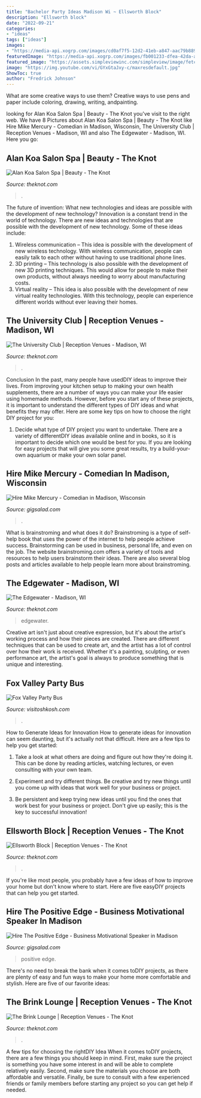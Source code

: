 ```yaml
---
title: "Bachelor Party Ideas Madison Wi ~ Ellsworth Block"
description: "Ellsworth block"
date: "2022-09-21"
categories:
- "ideas"
tags: ["ideas"]
images:
- "https://media-api.xogrp.com/images/cd0af7f5-12d2-41eb-a847-aac79b889335~rs_662.480"
featuredImage: "https://media-api.xogrp.com/images/fb001233-dfea-42da-a446-362a09794f88~rs_720.480"
featured_image: "https://assets.simpleviewinc.com/simpleview/image/fetch/c_limit,q_75,w_1200/https://assets.simpleviewinc.com/simpleview/image/upload/crm/oshkoshwi/98344583_2870792493050563_5170585731789225984_o0-70b7ffdd5056a36_70b800f7-5056-a36a-09d8deab3dce9d96.jpg"
image: "https://img.youtube.com/vi/GYxGtaJxy-c/maxresdefault.jpg"
ShowToc: true
author: "Fredrick Johnson"
---
```



What are some creative ways to use them?
Creative ways to use pens and paper include coloring, drawing, writing, andpainting.

	

		
looking for Alan Koa Salon Spa | Beauty - The Knot you've visit to the right web. We have 8 Pictures about Alan Koa Salon Spa | Beauty - The Knot like Hire Mike Mercury - Comedian in Madison, Wisconsin, The University Club | Reception Venues - Madison, WI and also The Edgewater - Madison, WI. Here you go:
		
    
## Alan Koa Salon Spa | Beauty - The Knot

<img loading=lazy src="https://media-api.xogrp.com/images/3654a8d9-8096-47e6-b7c5-b38401b98fe6~rs_720.480" onerror="this.onerror=null;this.src='https://tse2.mm.bing.net/th?id=OIP.6fc-P3LwSKYqRx3eQ-A45gHaDr&amp;pid=15.1';" alt="Alan Koa Salon Spa | Beauty - The Knot">

_Source: theknot.com_

>. 

	

The future of invention: What new technologies and ideas are possible with the development of new technology?
Innovation is a constant trend in the world of technology. There are new ideas and technologies that are possible with the development of new technology. Some of these ideas include: 
1) Wireless communication – This idea is possible with the development of new wireless technology. With wireless communication, people can easily talk to each other without having to use traditional phone lines. 
2) 3D printing – This technology is also possible with the development of new 3D printing techniques. This would allow for people to make their own products, without always needing to worry about manufacturing costs. 
3) Virtual reality – This idea is also possible with the development of new virtual reality technologies. With this technology, people can experience different worlds without ever leaving their homes.

    
## The University Club | Reception Venues - Madison, WI

<img loading=lazy src="https://media-api.xogrp.com/images/cd0af7f5-12d2-41eb-a847-aac79b889335~rs_662.480" onerror="this.onerror=null;this.src='https://tse4.mm.bing.net/th?id=OIP.1L2qbNEZ9zdqFJELWTJsFAHaFX&amp;pid=15.1';" alt="The University Club | Reception Venues - Madison, WI">

_Source: theknot.com_

>. 

	

Conclusion
In the past, many people have usedDIY ideas to improve their lives. From improving your kitchen setup to making your own health supplements, there are a number of ways you can make your life easier using homemade methods. However, before you start any of these projects, it is important to understand the different types of DIY ideas and what benefits they may offer. Here are some key tips on how to choose the right DIY project for you:
1. Decide what type of DIY project you want to undertake. There are a variety of differentDIY ideas available online and in books, so it is important to decide which one would be best for you. If you are looking for easy projects that will give you some great results, try a build-your-own aquarium or make your own solar panel.

    
## Hire Mike Mercury - Comedian In Madison, Wisconsin

<img loading=lazy src="https://cress.gigsalad.com/s3/m/mike_mercury_madison/5f7f92e74478a.jpg" onerror="this.onerror=null;this.src='https://tse4.mm.bing.net/th?id=OIP.FDz_g42OLJm_SxPVxSIkmgHaLw&amp;pid=15.1';" alt="Hire Mike Mercury - Comedian in Madison, Wisconsin">

_Source: gigsalad.com_

>. 

	

What is brainstroming and what does it do?
Brainstroming is a type of self-help book that uses the power of the internet to help people achieve success. Brainstorming can be used in business, personal life, and even on the job. The website brainstroming.com offers a variety of tools and resources to help users brainstorm their ideas. There are also several blog posts and articles available to help people learn more about brainstroming.

    
## The Edgewater - Madison, WI

<img loading=lazy src="https://media-api.xogrp.com/images/21ef71d9-40e7-42b9-94dc-a8a06d0c048e~rs_2001.480.fit.jpg" onerror="this.onerror=null;this.src='https://tse3.mm.bing.net/th?id=OIP.Uud9A3G5rEvFq7KXa9okigHaE7&amp;pid=15.1';" alt="The Edgewater - Madison, WI">

_Source: theknot.com_

>edgewater. 

	

Creative art isn't just about creative expression, but it's about the artist's working process and how their pieces are created. There are different techniques that can be used to create art, and the artist has a lot of control over how their work is received. Whether it's a painting, sculpting, or even performance art, the artist's goal is always to produce something that is unique and interesting.

    
## Fox Valley Party Bus

<img loading=lazy src="https://assets.simpleviewinc.com/simpleview/image/fetch/c_limit,q_75,w_1200/https://assets.simpleviewinc.com/simpleview/image/upload/crm/oshkoshwi/98344583_2870792493050563_5170585731789225984_o0-70b7ffdd5056a36_70b800f7-5056-a36a-09d8deab3dce9d96.jpg" onerror="this.onerror=null;this.src='https://tse1.mm.bing.net/th?id=OIP.izSvAWVnjKS1KgrU_49wkwHaE9&amp;pid=15.1';" alt="Fox Valley Party Bus">

_Source: visitoshkosh.com_

>. 

	

How to Generate Ideas for Innovation
How to generate ideas for innovation can seem daunting, but it's actually not that difficult. Here are a few tips to help you get started:
1. Take a look at what others are doing and figure out how they're doing it. This can be done by reading articles, watching lectures, or even consulting with your own team.

2. Experiment and try different things. Be creative and try new things until you come up with ideas that work well for your business or project.

3. Be persistent and keep trying new ideas until you find the ones that work best for your business or project. Don't give up easily; this is the key to successful innovation!

    
## Ellsworth Block | Reception Venues - The Knot

<img loading=lazy src="https://media-api.xogrp.com/images/fb001233-dfea-42da-a446-362a09794f88~rs_720.480" onerror="this.onerror=null;this.src='https://tse1.mm.bing.net/th?id=OIP.MezXYzrA3KFISgXYvdUSzwHaE8&amp;pid=15.1';" alt="Ellsworth Block | Reception Venues - The Knot">

_Source: theknot.com_

>. 

	

If you're like most people, you probably have a few ideas of how to improve your home but don't know where to start. Here are five easyDIY projects that can help you get started.

    
## Hire The Positive Edge - Business Motivational Speaker In Madison

<img loading=lazy src="https://img.youtube.com/vi/GYxGtaJxy-c/maxresdefault.jpg" onerror="this.onerror=null;this.src='https://tse1.mm.bing.net/th?id=OIP._9AnvbTgiM1SXe9SpbX6mAHaEK&amp;pid=15.1';" alt="Hire The Positive Edge - Business Motivational Speaker in Madison">

_Source: gigsalad.com_

>positive edge. 

	

There's no need to break the bank when it comes toDIY projects, as there are plenty of easy and fun ways to make your home more comfortable and stylish. Here are five of our favorite ideas: 

    
## The Brink Lounge | Reception Venues - The Knot

<img loading=lazy src="https://media-api.xogrp.com/images/84e9cd5c-fa43-4937-9542-e7bde3f9fd9c~rs_642.480" onerror="this.onerror=null;this.src='https://tse1.mm.bing.net/th?id=OIP.V19h6yoYxyPtzCStMLT-HQHaFi&amp;pid=15.1';" alt="The Brink Lounge | Reception Venues - The Knot">

_Source: theknot.com_

>. 

	

A few tips for choosing the rightDIY Idea
When it comes toDIY projects, there are a few things you should keep in mind. First, make sure the project is something you have some interest in and will be able to complete relatively easily. Second, make sure the materials you choose are both affordable and versatile. Finally, be sure to consult with a few experienced friends or family members before starting any project so you can get help if needed.

